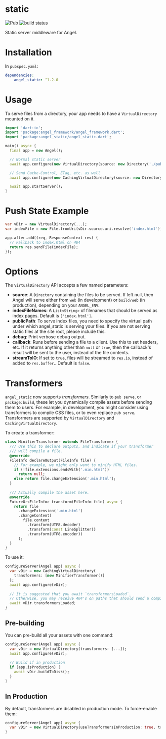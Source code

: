 # static

[![Pub](https://img.shields.io/pub/v/angel_static.svg)](https://pub.dartlang.org/packages/angel_static)
[![build status](https://travis-ci.org/angel-dart/static.svg?branch=master)](https://travis-ci.org/angel-dart/static)

Static server middleware for Angel.

# Installation
In `pubspec.yaml`:

```yaml
dependencies:
    angel_static: ^1.2.0
```

# Usage
To serve files from a directory, your app needs to have a
`VirtualDirectory` mounted on it.

```dart
import 'dart:io';
import 'package:angel_framework/angel_framework.dart';
import 'package:angel_static/angel_static.dart';

main() async {
  final app = new Angel();

  // Normal static server
  await app.configure(new VirtualDirectory(source: new Directory('./public')));

  // Send Cache-Control, ETag, etc. as well
  await app.configure(new CachingVirtualDirectory(source: new Directory('./public')));

  await app.startServer();
}
```

# Push State Example
```dart
var vDir = new VirtualDirectory(...);
var indexFile = new File.fromUri(vDir.source.uri.resolve('index.html'));

app.after.add((req, ResponseContext res) {
  // Fallback to index.html on 404
  return res.sendFile(indexFile);
});
```

# Options
The `VirtualDirectory` API accepts a few named parameters:
- **source**: A `Directory` containing the files to be served. If left null, then Angel will serve either from `web` (in development) or
    `build/web` (in production), depending on your `ANGEL_ENV`.
- **indexFileNames**: A `List<String>` of filenames that should be served as index pages. Default is `['index.html']`.
- **publicPath**: To serve index files, you need to specify the virtual path under which
    angel_static is serving your files. If you are not serving static files at the site root,
    please include this.
- **debug**: Print verbose debug output.
- **callback**: Runs before sending a file to a client. Use this to set headers, etc. If it returns anything other than `null` or `true`,
then the callback's result will be sent to the user, instead of the file contents.
- **streamToIO**: If set to `true`, files will be streamed to `res.io`, instead of added to `res.buffer`.. Default is `false`.

# Transformers
`angel_static` now supports *transformers*. Similarly to `pub serve`, or `package:build`, these
let you dynamically compile assets before sending them to users. For example, in development, you might
consider using transformers to compile CSS files, or to even replace `pub serve`.
Transformers are supported by `VirtualDirectory` and `CachingVirtualDirectory`.

To create a transformer:
```dart
class MinifierTransformer extends FileTransformer {
  /// Use this to declare outputs, and indicate if your transformer
  /// will compile a file.
  @override
  FileInfo declareOutput(FileInfo file) {
    // For example, we might only want to minify HTML files.
    if (!file.extensions.endsWith('.min.html'))
      return null;
    else return file.changeExtension('.min.html');
  }
  
  /// Actually compile the asset here.
  @override
  FutureOr<FileInfo> transform(FileInfo file) async {
    return file
      .changeExtension('.min.html')
      .changeContent(
        file.content
          .transform(UTF8.decoder)
          .transform(const LineSplitter()
          .transform(UTF8.encoder))
      );
  }
}
```

To use it:
```dart
configureServer(Angel app) async {
  var vDir = new CachingVirtualDirectory(
    transformers: [new MinifierTransformer()]
  );
  await app.configure(vDir);
  
  // It is suggested that you await `transformersLoaded`.
  // Otherwise, you may receive 404's on paths that should send a compiled asset.
  await vDir.transformersLoaded;
}
```

## Pre-building
You can pre-build all your assets with one command:

```dart
configureServer(Angel app) async {
  var vDir = new VirtualDirectory(transformers: [...]);
  await app.configure(vDir);
  
  // Build if in production
  if (app.isProduction) {
    await vDir.buildToDisk();
  }
}
```

## In Production
By default, transformers are disabled in production mode.
To force-enable them:

```dart
configureServer(Angel app) async {
  var vDir = new VirtualDirectory(useTransformersInProduction: true, transformers: [...]);
}
```